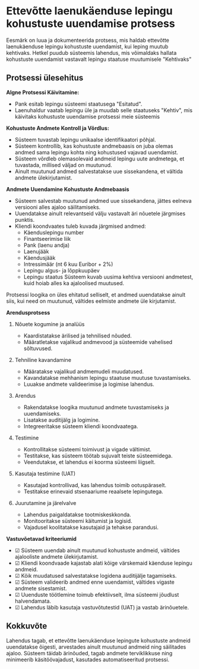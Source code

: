 # Ettevõtte laenukäenduse lepingu kohustuste uuendamise protsess

Eesmärk on luua ja dokumenteerida protsess, mis haldab ettevõtte laenukäenduse lepingu kohustuste uuendamist, kui leping muutub kehtivaks. Hetkel puudub süsteemis lahendus, mis võimaldaks hallata kohustuste uuendamist vastavalt lepingu staatuse muutumisele "Kehtivaks"

## Protsessi ülesehitus

**Algne Protsessi Käivitamine:**
- Pank esitab lepingu süsteemi staatusega "Esitatud".
- Laenuhaldur vaatab lepingu üle ja muudab selle staatuseks "Kehtiv", mis käivitaks kohustuste uuendamise protsessi meie süsteemis

**Kohustuste Andmete Kontroll ja Võrdlus:**
- Süsteem tuvastab lepingu unikaalse identifikaatori põhjal.
- Süsteem kontrollib, kas kohustuste andmebaasis on juba olemas andmed sama lepingu kohta ning kohustused vajavad uuendamist.
- Süsteem võrdleb olemasolevaid andmeid lepingu uute andmetega, et tuvastada, millised väljad on muutunud.
- Ainult muutunud andmed salvestatakse uue sissekandena, et vältida andmete ülekirjutamist.

**Andmete Uuendamine Kohustuste Andmebaasis**
- Süsteem salvestab muutunud andmed uue sissekandena, jättes eelneva versiooni alles ajaloo säilitamiseks.
- Uuendatakse ainult relevantseid välju vastavalt äri nõuetele järgmises punktis.
- Kliendi koondvaates tuleb kuvada järgmised andmed:
    - Käenduslepingu number
    - Finantseerimise liik
    - Pank (laenu andja)
    - Laenujääk
    - Käendusjääk
    - Intressimäär (nt 6 kuu Euribor + 2%)
    - Lepingu algus- ja lõppkuupäev
    - Lepingu staatus
Süsteem kuvab uusima kehtiva versiooni andmetest, kuid hoiab alles ka ajaloolised muutused.

Protsessi loogika on üles ehitatud selliselt, et andmed uuendatakse ainult siis, kui need on muutunud, vältides eelmiste andmete üle kirjutamist. 

**Arendusprotsess**

1. Nõuete kogumine ja analüüs
   - Kaardistatakse ärilised ja tehnilised nõuded.
   - Määratletakse vajalikud andmevood ja süsteemide vahelised sõltuvused.

2. Tehniline kavandamine
   - Määratakse vajalikud andmemudeli muudatused.
   - Kavandatakse mehhanism lepingu staatuse muutuse tuvastamiseks.
   - Luuakse andmete valideerimise ja logimise lahendus.

3. Arendus
   - Rakendatakse loogika muutunud andmete tuvastamiseks ja uuendamiseks.
   - Lisatakse auditijälg ja logimine.
   - Integreeritakse süsteem kliendi koondvaatega.

4. Testimine
   - Kontrollitakse süsteemi toimivust ja vigade vältimist.
   - Testitakse, kas süsteem töötab sujuvalt teiste süsteemidega.
   - Veendutakse, et lahendus ei koorma süsteemi liigselt.

5. Kasutaja testimine (UAT)
   - Kasutajad kontrollivad, kas lahendus toimib ootuspäraselt.
   - Testitakse erinevaid stsenaariume reaalsete lepingutega.

6. Juurutamine ja järelvalve
   - Lahendus paigaldatakse tootmiskeskkonda.
   - Monitooritakse süsteemi käitumist ja logisid.
   - Vajadusel koolitatakse kasutajaid ja tehakse parandusi.
  
**Vastuvõetavad kriteeriumid**
- ☑ Süsteem uuendab ainult muutunud kohustuste andmeid, vältides ajalooliste andmete ülekirjutamist.
- ☑ Kliendi koondvaade kajastab alati kõige värskemaid käenduse lepingu andmeid.
- ☑ Kõik muudatused salvestatakse logidena auditijälje tagamiseks.
- ☑ Süsteem valideerib andmed enne uuendamist, vältides vigaste andmete sisestamist.
- ☑ Uuenduste töötlemine toimub efektiivselt, ilma süsteemi jõudlust halvendamata.
- ☑ Lahendus läbib kasutaja vastuvõtutestid (UAT) ja vastab ärinõuetele.

## Kokkuvõte
Lahendus tagab, et ettevõtte laenukäenduse lepingute kohustuste andmeid uuendatakse õigesti, arvestades ainult muutunud andmeid ning säilitades ajaloo. Süsteem täidab ärinõuded, tagab andmete terviklikkuse ning minimeerib käsitöövajadust, kasutades automatiseeritud protsessi.

